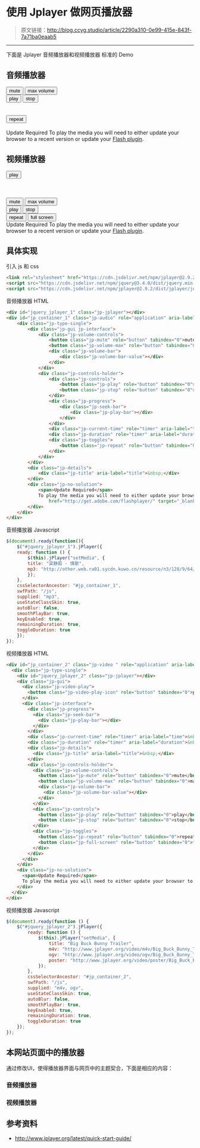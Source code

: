 # 使用 Jplayer 做网页播放器

[annotation]: <id> (2290a310-0e99-415e-843f-7a71ba0eaab5)
[annotation]: <status> (protect)
[annotation]: <create_time> (2019-04-30 19:19:13)
[annotation]: <category> (计算机技术)
[annotation]: <tags> (Javascript)
[annotation]: <comments> (false)

> 原文链接：<http://blog.ccyg.studio/article/2290a310-0e99-415e-843f-7a71ba0eaab5>

---

下面是 Jplayer 音频播放器和视频播放器 标准的 Demo

## 音频播放器

<div>
<link rel="stylesheet" href="https://cdn.jsdelivr.net/npm/jplayer@2.9.2/dist/skin/blue.monday/css/jplayer.blue.monday.min.css">
<script src="https://cdn.jsdelivr.net/npm/jquery@3.4.0/dist/jquery.min.js"></script>
<script src="https://cdn.jsdelivr.net/npm/jplayer@2.9.2/dist/jplayer/jquery.jplayer.min.js"></script>
</div>

<div id="jquery_jplayer_1" class="jp-jplayer"></div>
<div id="jp_container_1" class="jp-audio" role="application" aria-label="media player">
    <div class="jp-type-single">
        <div class="jp-gui jp-interface">
            <div class="jp-volume-controls">
                <button class="jp-mute" role="button" tabindex="0">mute</button>
                <button class="jp-volume-max" role="button" tabindex="0">max volume</button>
                <div class="jp-volume-bar">
                    <div class="jp-volume-bar-value"></div>
                </div>
            </div>
            <div class="jp-controls-holder">
                <div class="jp-controls">
                    <button class="jp-play" role="button" tabindex="0">play</button>
                    <button class="jp-stop" role="button" tabindex="0">stop</button>
                </div>
                <div class="jp-progress">
                    <div class="jp-seek-bar">
                        <div class="jp-play-bar"></div>
                    </div>
                </div>
                <div class="jp-current-time" role="timer" aria-label="time">&nbsp;</div>
                <div class="jp-duration" role="timer" aria-label="duration">&nbsp;</div>
                <div class="jp-toggles">
                    <button class="jp-repeat" role="button" tabindex="0">repeat</button>
                </div>
            </div>
        </div>
        <div class="jp-details">
            <div class="jp-title" aria-label="title">&nbsp;</div>
        </div>
        <div class="jp-no-solution">
            <span>Update Required</span>
            To play the media you will need to either update your browser to a recent version or update your <a
                href="http://get.adobe.com/flashplayer/" target="_blank">Flash plugin</a>.
        </div>
    </div>
</div>

<script type="text/javascript">
    $(document).ready(function(){
      $("#jquery_jplayer_1").jPlayer({
        ready: function () {
          $(this).jPlayer("setMedia", {
            title: "梁静茹 - 情歌",
            mp3: "http://other.web.ra01.sycdn.kuwo.cn/resource/n3/128/9/64/2690960309.mp3",
          });
        },
        cssSelectorAncestor: "#jp_container_1",
        swfPath: "/js",
        supplied: "mp3",
        useStateClassSkin: true,
        autoBlur: false,
        smoothPlayBar: true,
        keyEnabled: true,
        remainingDuration: true,
        toggleDuration: true
      });
    });
</script>

## 视频播放器

<div id="jp_container_2" class="jp-video " role="application" aria-label="media player">
  <div class="jp-type-single">
    <div id="jquery_jplayer_2" class="jp-jplayer"></div>
    <div class="jp-gui">
      <div class="jp-video-play">
        <button class="jp-video-play-icon" role="button" tabindex="0">play</button>
      </div>
      <div class="jp-interface">
        <div class="jp-progress">
          <div class="jp-seek-bar">
            <div class="jp-play-bar"></div>
          </div>
        </div>
        <div class="jp-current-time" role="timer" aria-label="time">&nbsp;</div>
        <div class="jp-duration" role="timer" aria-label="duration">&nbsp;</div>
        <div class="jp-details">
          <div class="jp-title" aria-label="title">&nbsp;</div>
        </div>
        <div class="jp-controls-holder">
          <div class="jp-volume-controls">
            <button class="jp-mute" role="button" tabindex="0">mute</button>
            <button class="jp-volume-max" role="button" tabindex="0">max volume</button>
            <div class="jp-volume-bar">
              <div class="jp-volume-bar-value"></div>
            </div>
          </div>
          <div class="jp-controls">
            <button class="jp-play" role="button" tabindex="0">play</button>
            <button class="jp-stop" role="button" tabindex="0">stop</button>
          </div>
          <div class="jp-toggles">
            <button class="jp-repeat" role="button" tabindex="0">repeat</button>
            <button class="jp-full-screen" role="button" tabindex="0">full screen</button>
          </div>
        </div>
      </div>
    </div>
    <div class="jp-no-solution">
      <span>Update Required</span>
      To play the media you will need to either update your browser to a recent version or update your <a href="http://get.adobe.com/flashplayer/" target="_blank">Flash plugin</a>.
    </div>
  </div>
</div>

<script type="text/javascript">
    $(document).ready(function () {
        $("#jquery_jplayer_2").jPlayer({
            ready: function () {
                $(this).jPlayer("setMedia", {
                    title: "Big Buck Bunny Trailer",
                    m4v: "http://www.jplayer.org/video/m4v/Big_Buck_Bunny_Trailer.m4v",
                    ogv: "http://www.jplayer.org/video/ogv/Big_Buck_Bunny_Trailer.ogv",
                    poster: "http://www.jplayer.org/video/poster/Big_Buck_Bunny_Trailer_480x270.png"
                });
            },
            cssSelectorAncestor: "#jp_container_2",
            swfPath: "/js",
            supplied: "m4v, ogv",
            useStateClassSkin: true,
            autoBlur: false,
            smoothPlayBar: true,
            keyEnabled: true,
            remainingDuration: true,
            toggleDuration: true
        });
    });
</script>

## 具体实现

引入 js 和 css

```html
<link rel="stylesheet" href="https://cdn.jsdelivr.net/npm/jplayer@2.9.2/dist/skin/blue.monday/css/jplayer.blue.monday.min.css">
<script src="https://cdn.jsdelivr.net/npm/jquery@3.4.0/dist/jquery.min.js"></script>
<script src="https://cdn.jsdelivr.net/npm/jplayer@2.9.2/dist/jplayer/jquery.jplayer.min.js"></script>
```

音频播放器 HTML

```html
<div id="jquery_jplayer_1" class="jp-jplayer"></div>
<div id="jp_container_1" class="jp-audio" role="application" aria-label="media player">
    <div class="jp-type-single">
        <div class="jp-gui jp-interface">
            <div class="jp-volume-controls">
                <button class="jp-mute" role="button" tabindex="0">mute</button>
                <button class="jp-volume-max" role="button" tabindex="0">max volume</button>
                <div class="jp-volume-bar">
                    <div class="jp-volume-bar-value"></div>
                </div>
            </div>
            <div class="jp-controls-holder">
                <div class="jp-controls">
                    <button class="jp-play" role="button" tabindex="0">play</button>
                    <button class="jp-stop" role="button" tabindex="0">stop</button>
                </div>
                <div class="jp-progress">
                    <div class="jp-seek-bar">
                        <div class="jp-play-bar"></div>
                    </div>
                </div>
                <div class="jp-current-time" role="timer" aria-label="time">&nbsp;</div>
                <div class="jp-duration" role="timer" aria-label="duration">&nbsp;</div>
                <div class="jp-toggles">
                    <button class="jp-repeat" role="button" tabindex="0">repeat</button>
                </div>
            </div>
        </div>
        <div class="jp-details">
            <div class="jp-title" aria-label="title">&nbsp;</div>
        </div>
        <div class="jp-no-solution">
            <span>Update Required</span>
            To play the media you will need to either update your browser to a recent version or update your <a
                href="http://get.adobe.com/flashplayer/" target="_blank">Flash plugin</a>.
        </div>
    </div>
</div>
```

音频播放器 Javascript

```javascript
$(document).ready(function(){
    $("#jquery_jplayer_1").jPlayer({
    ready: function () {
        $(this).jPlayer("setMedia", {
        title: "梁静茹 - 情歌",
        mp3: "http://other.web.ra01.sycdn.kuwo.cn/resource/n3/128/9/64/2690960309.mp3",
        });
    },
    cssSelectorAncestor: "#jp_container_1",
    swfPath: "/js",
    supplied: "mp3",
    useStateClassSkin: true,
    autoBlur: false,
    smoothPlayBar: true,
    keyEnabled: true,
    remainingDuration: true,
    toggleDuration: true
    });
});
```

视频播放器 HTML

```html
<div id="jp_container_2" class="jp-video " role="application" aria-label="media player">
  <div class="jp-type-single">
    <div id="jquery_jplayer_2" class="jp-jplayer"></div>
    <div class="jp-gui">
      <div class="jp-video-play">
        <button class="jp-video-play-icon" role="button" tabindex="0">play</button>
      </div>
      <div class="jp-interface">
        <div class="jp-progress">
          <div class="jp-seek-bar">
            <div class="jp-play-bar"></div>
          </div>
        </div>
        <div class="jp-current-time" role="timer" aria-label="time">&nbsp;</div>
        <div class="jp-duration" role="timer" aria-label="duration">&nbsp;</div>
        <div class="jp-details">
          <div class="jp-title" aria-label="title">&nbsp;</div>
        </div>
        <div class="jp-controls-holder">
          <div class="jp-volume-controls">
            <button class="jp-mute" role="button" tabindex="0">mute</button>
            <button class="jp-volume-max" role="button" tabindex="0">max volume</button>
            <div class="jp-volume-bar">
              <div class="jp-volume-bar-value"></div>
            </div>
          </div>
          <div class="jp-controls">
            <button class="jp-play" role="button" tabindex="0">play</button>
            <button class="jp-stop" role="button" tabindex="0">stop</button>
          </div>
          <div class="jp-toggles">
            <button class="jp-repeat" role="button" tabindex="0">repeat</button>
            <button class="jp-full-screen" role="button" tabindex="0">full screen</button>
          </div>
        </div>
      </div>
    </div>
    <div class="jp-no-solution">
      <span>Update Required</span>
      To play the media you will need to either update your browser to a recent version or update your <a href="http://get.adobe.com/flashplayer/" target="_blank">Flash plugin</a>.
    </div>
  </div>
</div>
```

视频播放器 Javascript

```javascript
$(document).ready(function () {
    $("#jquery_jplayer_2").jPlayer({
        ready: function () {
            $(this).jPlayer("setMedia", {
                title: "Big Buck Bunny Trailer",
                m4v: "http://www.jplayer.org/video/m4v/Big_Buck_Bunny_Trailer.m4v",
                ogv: "http://www.jplayer.org/video/ogv/Big_Buck_Bunny_Trailer.ogv",
                poster: "http://www.jplayer.org/video/poster/Big_Buck_Bunny_Trailer_480x270.png"
            });
        },
        cssSelectorAncestor: "#jp_container_2",
        swfPath: "/js",
        supplied: "m4v, ogv",
        useStateClassSkin: true,
        autoBlur: false,
        smoothPlayBar: true,
        keyEnabled: true,
        remainingDuration: true,
        toggleDuration: true
    });
});
```

## 本网站页面中的播放器

通过修改UI，使得播放器界面与网页中的主题契合，下面是相应的内容：

### 音频播放器

<div class='ui jplayer audio' data-url="http://other.web.ra01.sycdn.kuwo.cn/resource/n3/128/9/64/2690960309.mp3" format='mp3'></div>


### 视频播放器

<div class='ui jplayer video' data-url="http://www.jplayer.org/video/webm/Finding_Nemo_Teaser.webm" data-placeholder="http://www.jplayer.org/video/poster/Finding_Nemo_Teaser_640x352.png" format='webmv'></div>

## 参考资料

- <http://www.jplayer.org/latest/quick-start-guide/>